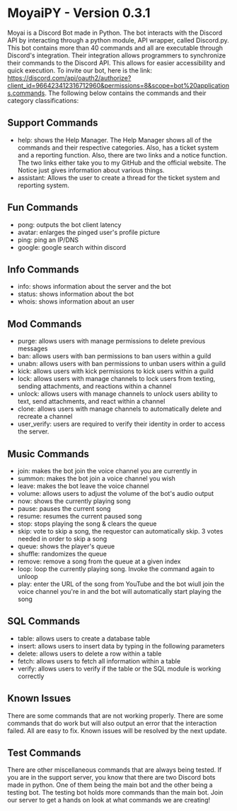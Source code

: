 # MoyaiPY - Version 0.3.1
Moyai is a Discord Bot made in Python. The bot interacts with the Discord API by interacting through a python module, API wrapper, called Discord.py. This bot contains more than 40 commands and all are executable through Discord's integration. Their integration allows programmers to synchronize their commands to the Discord API. This allows for easier accessibility and quick execution. To invite our bot, here is the link: https://discord.com/api/oauth2/authorize?client_id=966423412316712960&permissions=8&scope=bot%20applications.commands. The following below contains the commands and their category classifications:

## Support Commands
   - help: shows the Help Manager. The Help Manager shows all of the commands and their respective categories. Also, has a ticket system and a reporting function.
      Also, there are two links and a notice function. The two links either take you to my GitHub and the official website. The Notice just gives information about       various things.
   - assistant: Allows the user to create a thread for the ticket system and reporting system.

## Fun Commands 
   - pong: outputs the bot client latency
   - avatar: enlarges the pinged user's profile picture
   - ping: ping an IP/DNS
   - google: google search within discord
   
## Info Commands
   - info: shows information about the server and the bot
   - status: shows information about the bot
   - whois: shows information about an user
 
## Mod Commands
   - purge: allows users with manage permissions to delete previous messages
   - ban: allows users with ban permissions to ban users within a guild
   - unabn: allows users with ban permissions to unban users within a guild
   - kick: allows users with kick permissions to kick users within a guild
   - lock: allows users with manage channels to lock users from texting, sending attachments, and reactions within a channel
   - unlock: allows users with manage channels to unlock users ability to text, send attachments, and react within a channel
   - clone: allows users with manage channels to automatically delete and recreate a channel
   - user_verify: users are required to verify their identity in order to access the server.
 
## Music Commands
   - join: makes the bot join the voice channel you are currently in
   - summon: makes the bot join a voice channel you wish
   - leave: makes the bot leave the voice channel
   - volume: allows users to adjust the volume of the bot's audio output
   - now: shows the currently playing song
   - pause: pauses the current song
   - resume: resumes the current paused song
   - stop: stops playing the song & clears the queue
   - skip: vote to skip a song, the requestor can automatically skip. 3 votes needed in order to skip a song
   - queue: shows the player's queue
   - shuffle: randomizes the queue
   - remove: remove a song from the queue at a given index
   - loop: loop the currently playing song. Invoke the command again to unloop
   - play: enter the URL of the song from YouTube and the bot wiull join the voice channel you're in and the bot will automatically start playing the song
   
## SQL Commands
  - table: allows users to create a database table
  - insert: allows users to insert data by typing in the following parameters
  - delete: allows users to delete a row within a table
  - fetch: allows users to fetch all information within a table
  - verify: allows users to verify if the table or the SQL module is working correctly
  
## Known Issues
There are some commands that are not working properly. There are some commands that do work but will also output an error that the interaction failed. All are easy to fix. Known issues will be resolved by the next update.
  
## Test Commands
There are other miscellaneous commands that are always being tested. If you are in the support server, you know that there are two Discord bots made in python. One of them being the main bot and the other being a testing bot. The testing bot holds more commands than the main bot. Join our server to get a hands on look at what commands we are creating!



